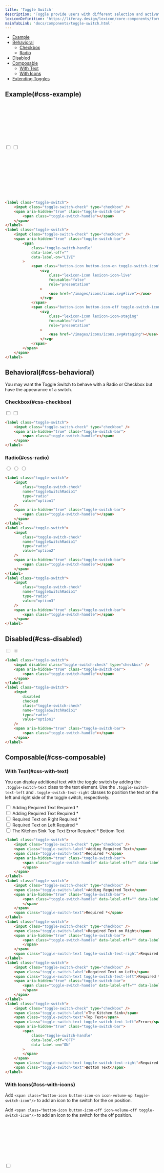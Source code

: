 ```yaml
---
title: 'Toggle Switch'
description: 'Toggle provide users with different selection and activation tools.'
lexiconDefinition: 'https://liferay.design/lexicon/core-components/forms/radio-check-toggle/#toggle'
mainTabLink: 'docs/components/toggle-switch.html'
---
```


<div class="nav-toc-absolute">
<div class="nav-toc">

-   [Example](#css-example)
-   [Behavioral](#css-behavioral)
    -   [Checkbox](#css-checkbox)
    -   [Radio](#css-radio)
-   [Disabled](#css-disabled)
-   [Composable](#css-composable)
    -   [With Text](#css-with-text)
    -   [With Icons](#css-with-icons)
-   [Extending Toggles](#css-extending-toggles)

</div>
</div>

## Example(#css-example)

<div class="sheet-example">
	<label class="toggle-switch">
		<input class="toggle-switch-check" type="checkbox" />
		<span aria-hidden="true" class="toggle-switch-bar">
			<span class="toggle-switch-handle"></span>
		</span>
	</label>
	<label class="toggle-switch">
		<input class="toggle-switch-check" type="checkbox">
		<span aria-hidden="true" class="toggle-switch-bar">
			<span class="toggle-switch-handle" data-label-off="" data-label-on="LIVE">
				<span class="button-icon button-icon-on toggle-switch-icon">
					<svg class="lexicon-icon lexicon-icon-live" focusable="false" role="presentation">
						<use href="/images/icons/icons.svg#live"></use>
					</svg>
				</span>
				<span class="button-icon button-icon-off toggle-switch-icon">
					<svg class="lexicon-icon lexicon-icon-staging" focusable="false" role="presentation">
						<use href="/images/icons/icons.svg#staging"></use>
					</svg>
				</span>
			</span>
		</span>
	</label>
</div>

```html
<label class="toggle-switch">
	<input class="toggle-switch-check" type="checkbox" />
	<span aria-hidden="true" class="toggle-switch-bar">
		<span class="toggle-switch-handle"></span>
	</span>
</label>
<label class="toggle-switch">
	<input class="toggle-switch-check" type="checkbox" />
	<span aria-hidden="true" class="toggle-switch-bar">
		<span
			class="toggle-switch-handle"
			data-label-off=""
			data-label-on="LIVE"
		>
			<span class="button-icon button-icon-on toggle-switch-icon">
				<svg
					class="lexicon-icon lexicon-icon-live"
					focusable="false"
					role="presentation"
				>
					<use href="/images/icons/icons.svg#live"></use>
				</svg>
			</span>
			<span class="button-icon button-icon-off toggle-switch-icon">
				<svg
					class="lexicon-icon lexicon-icon-staging"
					focusable="false"
					role="presentation"
				>
					<use href="/images/icons/icons.svg#staging"></use>
				</svg>
			</span>
		</span>
	</span>
</label>
```

## Behavioral(#css-behavioral)

You may want the Toggle Switch to behave with a Radio or Checkbox but have the appearance of a switch.

### Checkbox(#css-checkbox)

<div class="sheet-example">
	<label class="toggle-switch">
		<input class="toggle-switch-check" type="checkbox" />
		<span aria-hidden="true" class="toggle-switch-bar">
			<span class="toggle-switch-handle"></span>
		</span>
	</label>
	<label class="toggle-switch">
		<input class="toggle-switch-check" type="checkbox" />
		<span aria-hidden="true" class="toggle-switch-bar">
			<span class="toggle-switch-handle"></span>
		</span>
	</label>
</div>

```html
<label class="toggle-switch">
	<input class="toggle-switch-check" type="checkbox" />
	<span aria-hidden="true" class="toggle-switch-bar">
		<span class="toggle-switch-handle"></span>
	</span>
</label>
```

### Radio(#css-radio)

<div class="sheet-example">
	<label class="toggle-switch">
		<input class="toggle-switch-check" name="toggleSwitchRadio1" type="radio" value="option1"/>
		<span aria-hidden="true" class="toggle-switch-bar">
			<span class="toggle-switch-handle"></span>
		</span>
	</label>
	<label class="toggle-switch">
		<input class="toggle-switch-check" name="toggleSwitchRadio1" type="radio" value="option2"/>
		<span aria-hidden="true" class="toggle-switch-bar">
			<span class="toggle-switch-handle"></span>
		</span>
	</label>
	<label class="toggle-switch">
		<input class="toggle-switch-check" name="toggleSwitchRadio1" type="radio" value="option3"/>
		<span aria-hidden="true" class="toggle-switch-bar">
			<span class="toggle-switch-handle"></span>
		</span>
	</label>
</div>

```html
<label class="toggle-switch">
	<input
		class="toggle-switch-check"
		name="toggleSwitchRadio1"
		type="radio"
		value="option1"
	/>
	<span aria-hidden="true" class="toggle-switch-bar">
		<span class="toggle-switch-handle"></span>
	</span>
</label>
<label class="toggle-switch">
	<input
		class="toggle-switch-check"
		name="toggleSwitchRadio1"
		type="radio"
		value="option2"
	/>
	<span aria-hidden="true" class="toggle-switch-bar">
		<span class="toggle-switch-handle"></span>
	</span>
</label>
<label class="toggle-switch">
	<input
		class="toggle-switch-check"
		name="toggleSwitchRadio1"
		type="radio"
		value="option3"
	/>
	<span aria-hidden="true" class="toggle-switch-bar">
		<span class="toggle-switch-handle"></span>
	</span>
</label>
```

## Disabled(#css-disabled)

<div class="sheet-example">
	<label class="toggle-switch">
		<input disabled class="toggle-switch-check" type="checkbox" />
		<span aria-hidden="true" class="toggle-switch-bar">
			<span class="toggle-switch-handle"></span>
		</span>
	</label>
	<label class="toggle-switch">
		<input disabled checked class="toggle-switch-check" name="toggleSwitchRadio1" type="radio" value="option1"/>
		<span aria-hidden="true" class="toggle-switch-bar">
			<span class="toggle-switch-handle"></span>
		</span>
	</label>
</div>

```html
<label class="toggle-switch">
	<input disabled class="toggle-switch-check" type="checkbox" />
	<span aria-hidden="true" class="toggle-switch-bar">
		<span class="toggle-switch-handle"></span>
	</span>
</label>
<label class="toggle-switch">
	<input
		disabled
		checked
		class="toggle-switch-check"
		name="toggleSwitchRadio1"
		type="radio"
		value="option1"
	/>
	<span aria-hidden="true" class="toggle-switch-bar">
		<span class="toggle-switch-handle"></span>
	</span>
</label>
```

## Composable(#css-composable)

### With Text(#css-with-text)

You can display additional text with the toggle switch by adding the `.toggle-switch-text` class to the text element. Use the `.toggle-switch-text-left` and `.toggle-switch-text-right` classes to position the text on the left and right side of the toggle switch, respectively.

<div class="sheet-example">
	<div class="form-group">
		<label class="toggle-switch">
			<input class="toggle-switch-check" type="checkbox" />
			<span class="toggle-switch-label">Adding Required Text</span>
			<span class="toggle-switch-text">Required *</span>
			<span aria-hidden="true" class="toggle-switch-bar">
				<span class="toggle-switch-handle" data-label-off="" data-label-on="ON">
				</span>
			</span>
		</label>
	</div>
	<div class="form-group">
		<label class="toggle-switch">
			<input class="toggle-switch-check" type="checkbox" />
			<span class="toggle-switch-label">Adding Required Text</span>
			<span aria-hidden="true" class="toggle-switch-bar">
				<span class="toggle-switch-handle" data-label-off="" data-label-on="ON">
				</span>
			</span>
			<span class="toggle-switch-text">Required *</span>
		</label>
	</div>
	<div class="form-group">
		<label class="toggle-switch">
			<input class="toggle-switch-check" type="checkbox" />
			<span class="toggle-switch-label">Required Text on Right</span>
			<span aria-hidden="true" class="toggle-switch-bar">
				<span class="toggle-switch-handle" data-label-off="" data-label-on="ON">
				</span>
			</span>
			<span class="toggle-switch-text toggle-switch-text-right">Required *</span>
		</label>
	</div>
	<div class="form-group">
		<label class="toggle-switch">
			<input class="toggle-switch-check" type="checkbox" />
			<span class="toggle-switch-label">Required Text on Left</span>
			<span class="toggle-switch-text toggle-switch-text-left">Required *</span>
			<span aria-hidden="true" class="toggle-switch-bar">
				<span class="toggle-switch-handle" data-label-off="" data-label-on="ON">
				</span>
			</span>
		</label>
	</div>
	<div class="form-group">
		<label class="toggle-switch">
			<input class="toggle-switch-check" type="checkbox" />
			<span class="toggle-switch-label">The Kitchen Sink</span>
			<span class="toggle-switch-text">Top Text</span>
			<span class="toggle-switch-text toggle-switch-text-left">Error</span>
			<span aria-hidden="true" class="toggle-switch-bar">
				<span class="toggle-switch-handle" data-label-off="OFF" data-label-on="ON">
				</span>
			</span>
			<span class="toggle-switch-text toggle-switch-text-right">Required *</span>
			<span class="toggle-switch-text">Bottom Text</span>
		</label>
	</div>
</div>

```html
<label class="toggle-switch">
	<input class="toggle-switch-check" type="checkbox" />
	<span class="toggle-switch-label">Adding Required Text</span>
	<span class="toggle-switch-text">Required *</span>
	<span aria-hidden="true" class="toggle-switch-bar">
		<span class="toggle-switch-handle" data-label-off="" data-label-on="ON">
		</span>
	</span>
</label>
<label class="toggle-switch">
	<input class="toggle-switch-check" type="checkbox" />
	<span class="toggle-switch-label">Adding Required Text</span>
	<span aria-hidden="true" class="toggle-switch-bar">
		<span class="toggle-switch-handle" data-label-off="" data-label-on="ON">
		</span>
	</span>
	<span class="toggle-switch-text">Required *</span>
</label>
<label class="toggle-switch">
	<input class="toggle-switch-check" type="checkbox" />
	<span class="toggle-switch-label">Required Text on Right</span>
	<span aria-hidden="true" class="toggle-switch-bar">
		<span class="toggle-switch-handle" data-label-off="" data-label-on="ON">
		</span>
	</span>
	<span class="toggle-switch-text toggle-switch-text-right">Required *</span>
</label>
<label class="toggle-switch">
	<input class="toggle-switch-check" type="checkbox" />
	<span class="toggle-switch-label">Required Text on Left</span>
	<span class="toggle-switch-text toggle-switch-text-left">Required *</span>
	<span aria-hidden="true" class="toggle-switch-bar">
		<span class="toggle-switch-handle" data-label-off="" data-label-on="ON">
		</span>
	</span>
</label>
<label class="toggle-switch">
	<input class="toggle-switch-check" type="checkbox" />
	<span class="toggle-switch-label">The Kitchen Sink</span>
	<span class="toggle-switch-text">Top Text</span>
	<span class="toggle-switch-text toggle-switch-text-left">Error</span>
	<span aria-hidden="true" class="toggle-switch-bar">
		<span
			class="toggle-switch-handle"
			data-label-off="OFF"
			data-label-on="ON"
		>
		</span>
	</span>
	<span class="toggle-switch-text toggle-switch-text-right">Required *</span>
	<span class="toggle-switch-text">Bottom Text</span>
</label>
```

### With Icons(#css-with-icons)

Add `<span class="button-icon button-icon-on icon-volume-up toggle-switch-icon"/>` to add an icon to the switch for the on position.

Add `<span class="button-icon button-icon-off icon-volume-off toggle-switch-icon"/>` to add an icon to the switch for the off position.

<div class="sheet-example">
	<div class="form-group">
		<label class="toggle-switch">
			<input class="toggle-switch-check" type="checkbox" />
			<span aria-hidden="true" class="toggle-switch-bar">
				<span class="toggle-switch-handle" data-label-off="" data-label-on="">
					<span class="button-icon button-icon-on toggle-switch-icon">
						<svg class="lexicon-icon lexicon-icon-unlock" focusable="false" role="presentation">
							<use href="/images/icons/icons.svg#unlock" />
						</svg>
					</span>
					<span class="button-icon button-icon-off toggle-switch-icon">
						<svg class="lexicon-icon lexicon-icon-lock" focusable="false" role="presentation">
							<use href="/images/icons/icons.svg#lock" />
						</svg>
					</span>
				</span>
			</span>
		</label>
	</div>
	<div class="form-group">
		<label class="toggle-switch">
			<input class="toggle-switch-check" type="checkbox" />
			<span class="toggle-switch-label">Toggle Switch with data-label-on</span>
			<span aria-hidden="true" class="toggle-switch-bar">
				<span class="toggle-switch-handle" data-label-off="" data-label-on="LIVE">
					<span class="button-icon button-icon-on toggle-switch-icon">
						<svg class="lexicon-icon lexicon-icon-live" focusable="false" role="presentation">
							<use href="/images/icons/icons.svg#live" />
						</svg>
					</span>
					<span class="button-icon button-icon-off toggle-switch-icon">
						<svg class="lexicon-icon lexicon-icon-staging" focusable="false" role="presentation">
							<use href="/images/icons/icons.svg#staging" />
						</svg>
					</span>
				</span>
			</span>
		</label>
	</div>
	<div class="form-group">
		<label class="toggle-switch">
			<input class="toggle-switch-check" type="checkbox" />
			<span class="toggle-switch-label">Toggle Switch with data-label on and data-label-off</span>
			<span aria-hidden="true" class="toggle-switch-bar">
				<span class="toggle-switch-handle" data-label-off="Product Menu Closed" data-label-on="Product Menu Open">
					<span class="button-icon button-icon-on toggle-switch-icon">
						<svg class="lexicon-icon lexicon-icon-product-menu-open" focusable="false" role="presentation">
							<use href="/images/icons/icons.svg#product-menu-open" />
						</svg>
					</span>
					<span class="button-icon button-icon-off toggle-switch-icon">
						<svg class="lexicon-icon lexicon-icon-product-menu-closed" focusable="false" role="presentation">
							<use href="/images/icons/icons.svg#product-menu-closed" />
						</svg>
					</span>
				</span>
			</span>
		</label>
	</div>
</div>

Alternatively, you can add `<span class="icon-ok toggle-switch-icon toggle-switch-icon-on"/>` to add an icon to the switch for the on position.

Alternatively, you can add `<span class="icon-remove toggle-switch-icon toggle-switch-icon-off"/>` to add an icon to the switch for the off position.

<div class="sheet-example">
	<label class="toggle-switch">
		<input class="toggle-switch-check" type="checkbox" />
		<span aria-hidden="true" class="toggle-switch-bar">
			<span class="toggle-switch-handle">
				<span class="toggle-switch-icon toggle-switch-icon-on">
					<svg class="lexicon-icon lexicon-icon-check" focusable="false" role="presentation">
						<use href="/images/icons/icons.svg#check" />
					</svg>
				</span>
				<span class="toggle-switch-icon toggle-switch-icon-off">
					<svg class="lexicon-icon lexicon-icon-times" focusable="false" role="presentation">
						<use href="/images/icons/icons.svg#times" />
					</svg>
				</span>
			</span>
		</span>
	</label>
</div>

```html
<label class="toggle-switch">
	<input class="toggle-switch-check" type="checkbox" />
	<span aria-hidden="true" class="toggle-switch-bar">
		<span class="toggle-switch-handle">
			<span class="toggle-switch-icon toggle-switch-icon-on">
				<svg
					class="lexicon-icon lexicon-icon-check"
					focusable="false"
					role="presentation"
				>
					<use href="/images/icons/icons.svg#check" />
				</svg>
			</span>
			<span class="toggle-switch-icon toggle-switch-icon-off">
				<svg
					class="lexicon-icon lexicon-icon-times"
					focusable="false"
					role="presentation"
				>
					<use href="/images/icons/icons.svg#times" />
				</svg>
			</span>
		</span>
	</span>
</label>
```

## Extending Toggles(#css-extending-toggles)

This section explains how to customize toggles. Use at your own risk.

<img alt="explaining how switch works" style="width: 700px;" src="/images/switch_components.png">

-   Customize the **toggle-switch button in the off** position with `.toggle-switch-check:empty ~ .toggle-switch-bar:after {}`.
-   Customize the **toggle-switch button icon in the off** position with `.toggle-switch-check:empty ~ .toggle-switch-bar .toggle-switch-icon.button-icon {}`.
-   Customize the **toggle-switch bar in the off** position with `.toggle-switch-check:empty ~ .toggle-switch-bar:before {}`.
-   Customize the **toggle-switch bar icon in the off** position with `.toggle-switch-check:empty ~ .toggle-switch-bar .toggle-switch-icon-off {}`.
-   Customize the **toggle-switch button in the on** position with `.toggle-switch-check:checked ~ .toggle-switch-bar:after {}`.
-   Customize the **toggle-switch button icon in the on** position with `.toggle-switch-check:checked ~ .toggle-switch-bar .toggle-switch-icon.button-icon.`
-   Customize the **toggle-switch bar in the on** position with `.toggle-switch-check:checked ~ .toggle-switch-bar:before {}`.
-   Customize the **toggle-switch bar icon in the on** position with `.toggle-switch-check:checked ~ .toggle-switch-bar .toggle-switch-icon-on {}`.
